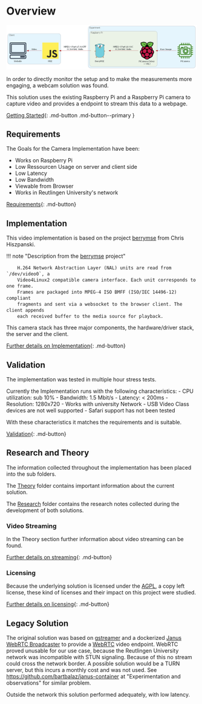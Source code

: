 # Overview

![Architecture Spyglass](../attachment/pirate_spyglass.png)

In order to directly monitor the setup and to make the measurements more engaging, a webcam solution was found.

This solution uses the existing Raspberry Pi and a Raspberry Pi camera to capture video and provides a endpoint to stream this data to a webpage.

[Getting Started](10-spyglass-getting-started.md){: .md-button .md-button--primary }

## Requirements

The Goals for the Camera Implementation have been:

- Works on Raspberry Pi
- Low Ressourcen Usage on server and client side
- Low Latency
- Low Bandwidth
- Viewable from Browser
- Works in Reutlingen University's network

[Requirements](20-spyglass-requirements.md){: .md-button}

## Implementation

This video implementation is based on the project [berrymse](https://github.com/thinkski/berrymse) from Chris Hiszpanski. 

!!! note "Description from the [berrymse](https://github.com/thinkski/berrymse) project"

        H.264 Network Abstraction Layer (NAL) units are read from `/dev/video0`, a
        Video4Linux2 compatible camera interface. Each unit corresponds to one frame.
        Frames are packaged into MPEG-4 ISO BMFF (ISO/IEC 14496-12) compliant
        fragments and sent via a websocket to the browser client. The client appends
        each received buffer to the media source for playback.

This camera stack has three major components, the hardware/driver stack, the server and the client.

[Further details on Implementation](30-spyglass-implementation.md){: .md-button}

## Validation

The implementation was tested in multiple hour stress tests.

Currently the Implementation runs with the following characteristics:
    - CPU utilization: sub 10%
    - Bandwidth: 1.5 Mbit/s
    - Latency: < 200ms
    - Resolution: 1280x720
    - Works with university Network
    - USB Video Class devices are not well supported
    - Safari support has not been tested

With these characteristics it matches the requirements and is suitable.

[Validation](40-spyglass-validation.md){: .md-button}

## Research and Theory

The information collected throughout the implementation has been placed into the sub folders.

The [Theory](Theory/00-theory.md) folder contains important information about the current solution.

The [Research](Research/00-research.md) folder contains the research notes collected during the development of both solutions.

### Video Streaming

In the Theory section further information about video streaming can be found.

[Further details on streaming](Theory/Video/mpeg4.md){: .md-button}
### Licensing

Because the underlying solution is licensed under the [AGPL](https://www.gnu.org/licenses/agpl-3.0.en.html), a copy left license, these kind of licenses and their impact on this project were studied.

[Further details on licensing](Theory/licensetheory.md){: .md-button}

## Legacy Solution
The original solution was based on [gstreamer](Research/Sources/gstreamer.md) and a dockerized [Janus WebRTC Broadcaster](Research/Streamers/janus.md) to provide a [WebRTC](Research/webRTC.md) video endpoint. WebRTC proved unusable for our use case, because the Reutlingen University network was incompatible with STUN signaling. Because of this no stream could cross the network border. A possible solution would be a TURN server, but this incurs a monthly cost and was not used. See https://github.com/bartbalaz/janus-container at "Experimentation and observations" for similar problem.

Outside the network this solution performed adequately, with low latency.